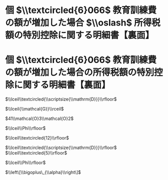 # 個 $\\textcircled{6}066$ 教育訓練費の額が増加した場合 $\\oslash$ 所得税額の特別控除に関する明細書【裏面】

# 個 $\\textcircled{6}066$ 教育訓練費の額が増加した場合の所得税額の特別控除に関する明細書【裏面】

$\\lceil\\textcircled{\\scriptsize{\\mathrm{D}}}\\rfloor$

$\\lceil{\\mathcal{G}}\\rceil$

$41\\mathcal{O}3\\mathcal{O}2$

$\\lceil\\Phi\\rfloor$

$\\lceil\\textcircled{12}\\rfloor$

$\\lceil\\textcircled{\\scriptsize{\\mathrm{D}}}\\rfloor$ $\\lceil\\textcircled{5}\\rfloor$

$\\lceil\\Phi\\rfloor$

$\\left\[\\bigoplus\_{\\alpha}\\right\]$